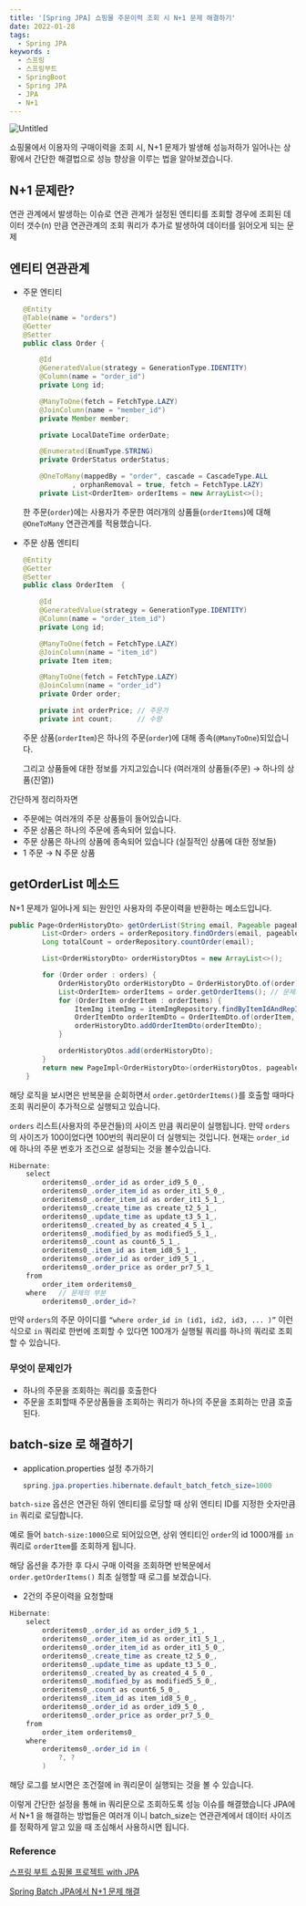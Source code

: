 ```yaml
---
title: '[Spring JPA] 쇼핑물 주문이력 조회 시 N+1 문제 해결하기'
date: 2022-01-28
tags:
  - Spring JPA
keywords :
  - 스프링
  - 스프링부트
  - SpringBoot
  - Spring JPA
  - JPA
  - N+1
---
```

![Untitled](1.png)

쇼핑물에서 이용자의 구매이력을 조회 시, N+1 문제가 발생해 성능저하가 일어나는 상황에서
간단한 해결법으로 성능 향상을 이루는 법을 알아보겠습니다.

## N+1 문제란?

연관 관계에서 발생하는 이슈로 연관 관계가 설정된 엔티티를 조회할 경우에 조회된 데이터 갯수(n) 만큼 연관관계의 조회 쿼리가 추가로 발생하여 데이터를 읽어오게 되는 문제

## 엔티티 연관관계

- 주문 엔티티
    
    ```java
    @Entity
    @Table(name = "orders")
    @Getter
    @Setter
    public class Order {
    
        @Id
        @GeneratedValue(strategy = GenerationType.IDENTITY)
        @Column(name = "order_id")
        private Long id;
    
        @ManyToOne(fetch = FetchType.LAZY)
        @JoinColumn(name = "member_id")
        private Member member;
    
        private LocalDateTime orderDate;
    
        @Enumerated(EnumType.STRING)
        private OrderStatus orderStatus;
    
        @OneToMany(mappedBy = "order", cascade = CascadeType.ALL
                , orphanRemoval = true, fetch = FetchType.LAZY) 
        private List<OrderItem> orderItems = new ArrayList<>();
    ```
    
    한 주문(`order`)에는 사용자가 주문한 여러개의 상품들(`orderItems`)에 대해 `@OneToMany` 연관관계를 적용했습니다.
    
- 주문 상품 엔티티
    
    ```java
    @Entity
    @Getter
    @Setter
    public class OrderItem  {
    
        @Id
        @GeneratedValue(strategy = GenerationType.IDENTITY)
        @Column(name = "order_item_id")
        private Long id;
    
        @ManyToOne(fetch = FetchType.LAZY)
        @JoinColumn(name = "item_id")
        private Item item;
    
        @ManyToOne(fetch = FetchType.LAZY)
        @JoinColumn(name = "order_id")
        private Order order;
    
        private int orderPrice; // 주문가
        private int count;      // 수량
    ```
    
    주문 상품(`orderItem`)은 하나의 주문(`order`)에 대해 종속(`@ManyToOne`)되있습니다.
    
    그리고 상품들에 대한 정보를 가지고있습니다 (여러개의 상품들(주문) → 하나의 상품(진열))
    

간단하게 정리하자면 

- 주문에는 여러개의 주문 상품들이 들어있습니다.
- 주문 상품은 하나의 주문에 종속되어 있습니다.
- 주문 상품은 하나의 상품에 종속되어 있습니다 (실질적인 상품에 대한 정보들)
- 1 주문 → N 주문 상품

## getOrderList 메소드

N+1 문제가 일어나게 되는 원인인 사용자의 주문이력을 반환하는 메소드입니다.

```java
public Page<OrderHistoryDto> getOrderList(String email, Pageable pageable) {
        List<Order> orders = orderRepository.findOrders(email, pageable);
        Long totalCount = orderRepository.countOrder(email);

        List<OrderHistoryDto> orderHistoryDtos = new ArrayList<>();

        for (Order order : orders) {
            OrderHistoryDto orderHistoryDto = OrderHistoryDto.of(order);
            List<OrderItem> orderItems = order.getOrderItems(); // 문제가 일어나는 부분
            for (OrderItem orderItem : orderItems) {
                ItemImg itemImg = itemImgRepository.findByItemIdAndRepImgYn(orderItem.getItem().getId(), "Y");
                OrderItemDto orderItemDto = OrderItemDto.of(orderItem, itemImg.getImgUrl());
                orderHistoryDto.addOrderItemDto(orderItemDto);
            }

            orderHistoryDtos.add(orderHistoryDto);
        }
        return new PageImpl<OrderHistoryDto>(orderHistoryDtos, pageable, totalCount);
    }
```

해당 로직을 보시면은 반복문을 순회하면서 `order.getOrderItems()`를 호출할 때마다 조회 쿼리문이 추가적으로 실행되고 있습니다.

`orders` 리스트(사용자의 주문건들)의 사이즈 만큼 쿼리문이 실행됩니다. 만약 `orders`의 사이즈가 100이었다면 100번의 쿼리문이 더 실행되는 것입니다. 현재는 `order_id` 에 하나의 주문 번호가 조건으로 설정되는 것을 볼수있습니다.

```java
Hibernate: 
    select
        orderitems0_.order_id as order_id9_5_0_,
        orderitems0_.order_item_id as order_it1_5_0_,
        orderitems0_.order_item_id as order_it1_5_1_,
        orderitems0_.create_time as create_t2_5_1_,
        orderitems0_.update_time as update_t3_5_1_,
        orderitems0_.created_by as created_4_5_1_,
        orderitems0_.modified_by as modified5_5_1_,
        orderitems0_.count as count6_5_1_,
        orderitems0_.item_id as item_id8_5_1_,
        orderitems0_.order_id as order_id9_5_1_,
        orderitems0_.order_price as order_pr7_5_1_ 
    from
        order_item orderitems0_ 
    where   // 문제의 부분
        orderitems0_.order_id=?
```

만약 `orders`의 주문 아이디를 `“where order_id in (id1, id2, id3, ... )”` 이런식으로 `in` 쿼리로 한번에 조회할 수 있다면 100개가 실행될 쿼리를 하나의 쿼리로 조회할 수 있습니다.

### 무엇이 문제인가

- 하나의 주문을 조회하는 쿼리를 호출한다
- 주문을 조회할때 주문상품들을 조회하는 쿼리가 하나의 주문을 조회하는 만큼 호출된다.

## batch-size 로 해결하기

- application.properties 설정 추가하기
    
    ```java
    spring.jpa.properties.hibernate.default_batch_fetch_size=1000
    ```

`batch-size` 옵션은 연관된 하위 엔티티를 로딩할 때 상위 엔티티 ID를 지정한 숫자만큼 `in` 쿼리로 로딩합니다. 

예로 들어 `batch-size:1000`으로 되어있으면, 상위 엔티티인 `order`의 id 1000개를 `in` 쿼리로 `orderItem`를 조회하게 됩니다.

해당 옵션을 추가한 후 다시 구매 이력을 조회하면 반복문에서 `order.getOrderItems()` 최초 실행할 때 로그를 보겠습니다.

- 2건의 주문이력을 요청할때
```java
Hibernate: 
    select
        orderitems0_.order_id as order_id9_5_1_,
        orderitems0_.order_item_id as order_it1_5_1_,
        orderitems0_.order_item_id as order_it1_5_0_,
        orderitems0_.create_time as create_t2_5_0_,
        orderitems0_.update_time as update_t3_5_0_,
        orderitems0_.created_by as created_4_5_0_,
        orderitems0_.modified_by as modified5_5_0_,
        orderitems0_.count as count6_5_0_,
        orderitems0_.item_id as item_id8_5_0_,
        orderitems0_.order_id as order_id9_5_0_,
        orderitems0_.order_price as order_pr7_5_0_ 
    from
        order_item orderitems0_ 
    where
        orderitems0_.order_id in (
            ?, ?
        )
```

해당 로그를 보시면은 조건절에 in 쿼리문이 실행되는 것을 볼 수 있습니다.

이렇게 간단한 설정을 통해 in 쿼리문으로 조회하도록 성능 이슈를 해결했습니다
JPA에서 N+1 을 해결하는 방법들은 여러개 이니 batch_size는 연관관계에서 데이터 사이즈를 정확하게 알고 있을 때 조심해서 사용하시면 됩니다.

### Reference

[스프링 부트 쇼핑몰 프로젝트 with JPA](http://www.yes24.com/Product/Goods/103453774)

[Spring Batch JPA에서 N+1 문제 해결](https://jojoldu.tistory.com/414)